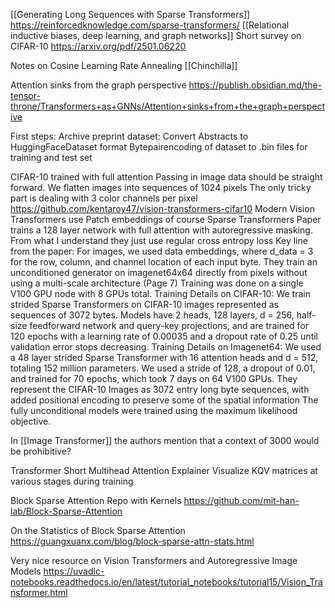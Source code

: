 [[Generating Long Sequences with Sparse Transformers]]
https://reinforcedknowledge.com/sparse-transformers/
[[Relational inductive biases, deep learning, and graph networks]]
Short survey on CIFAR-10 https://arxiv.org/pdf/2501.06220

Notes on Cosine Learning Rate Annealing [[Chinchilla]]

Attention sinks from the graph perspective
https://publish.obsidian.md/the-tensor-throne/Transformers+as+GNNs/Attention+sinks+from+the+graph+perspective


First steps: 
Archive preprint dataset: 
	Convert Abstracts to HuggingFaceDataset format
	Bytepairencoding of dataset to .bin files for training and test set

CIFAR-10 trained with full attention
	Passing in image data should be straight forward. 
	We flatten images into sequences of 1024 pixels
	The only tricky part is dealing with 3 color channels per pixel
	https://github.com/kentaroy47/vision-transformers-cifar10
	Modern Vision Transformers use Patch embeddings of course
	Sparse Transformers Paper trains a 128 layer network with full attention with autoregressive masking. 
	From what I understand they just use regular cross entropy loss 
	Key line from the paper: 
		For images, we used data embeddings, where d_data = 3 for the row, column, and channel location of each input byte. 
	They train an unconditioned generator on imagenet64x64 directly from pixels without using a multi-scale architecture (Page 7)
	Training was done on a single V100 GPU node with 8 GPUs total.
	Training Details on CIFAR-10:
		We train strided Sparse Transformers on CIFAR-10 images represented as sequences of 3072 bytes. Models have 2	heads, 128 layers, d = 256, half-size feedforward network and query-key projections, and are trained for 120 epochs with a learning rate of 0.00035 and a dropout rate of 0.25 until validation error stops decreasing.
	Training Details on Imagenet64:
		We used a 48 layer strided Sparse Transformer with 16 attention heads and d = 512, totaling 152 million parameters. We used a stride of 128, a dropout of 0.01, and trained for 70 epochs, which took 7 days on 64 V100 GPUs.
	They represent the CIFAR-10 Images as 3072 entry long byte sequences, with added positional encoding to preserve some of the spatial information
	The fully unconditional models were trained using the maximum likelihood objective.

In [[Image Transformer]] the authors mention that a context of 3000 would be prohibitive? 


Transformer
	Short Multihead Attention Explainer
	Visualize KQV matrices at various stages during training

Block Sparse Attention Repo with Kernels
	https://github.com/mit-han-lab/Block-Sparse-Attention

On the Statistics of Block Sparse Attention
	https://guangxuanx.com/blog/block-sparse-attn-stats.html

Very nice resource on Vision Transformers and Autoregressive Image Models
	https://uvadlc-notebooks.readthedocs.io/en/latest/tutorial_notebooks/tutorial15/Vision_Transformer.html

